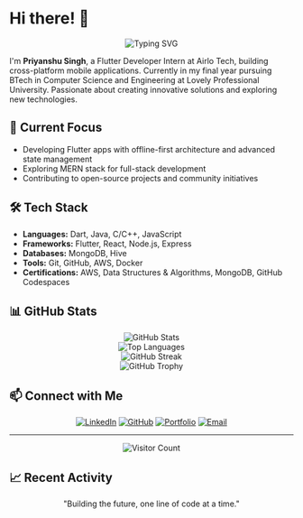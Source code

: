 # Hi there! 👋

<p align="center">
  <img src="https://readme-typing-svg.herokuapp.com?font=Fira+Code&pause=1000&color=FF6B6B&center=true&vCenter=true&width=435&lines=Flutter+Developer;Cross-Platform+App+Builder;Open+Source+Contributor;MERN+Explorer" alt="Typing SVG"/>
</p>

I'm **Priyanshu Singh**, a Flutter Developer Intern at Airlo Tech, building cross-platform mobile applications. Currently in my final year pursuing BTech in Computer Science and Engineering at Lovely Professional University. Passionate about creating innovative solutions and exploring new technologies.

## 🚀 Current Focus

- Developing Flutter apps with offline-first architecture and advanced state management
- Exploring MERN stack for full-stack development
- Contributing to open-source projects and community initiatives

## 🛠️ Tech Stack

- **Languages:** Dart, Java, C/C++, JavaScript
- **Frameworks:** Flutter, React, Node.js, Express
- **Databases:** MongoDB, Hive
- **Tools:** Git, GitHub, AWS, Docker
- **Certifications:** AWS, Data Structures & Algorithms, MongoDB, GitHub Codespaces

## 📊 GitHub Stats

<p align="center">
  <img src="https://github-readme-stats.vercel.app/api?username=priyanshusingh-in&show_icons=true&theme=radical" alt="GitHub Stats"/>
  <br/>
  <img src="https://github-readme-stats.vercel.app/api/top-langs/?username=priyanshusingh-in&layout=compact&theme=radical" alt="Top Languages"/>
  <br/>
  <img src="https://github-readme-streak-stats.herokuapp.com/?user=priyanshusingh-in&theme=radical" alt="GitHub Streak"/>
  <br/>
  <img src="https://github-profile-trophy.vercel.app/?username=priyanshusingh-in&theme=radical" alt="GitHub Trophy"/>
</p>

## 📫 Connect with Me

<p align="center">
  <a href="https://www.linkedin.com/in/priyanshusingh-in/"><img src="https://img.shields.io/badge/LinkedIn-0077B5?style=for-the-badge&logo=linkedin&logoColor=white" alt="LinkedIn"/></a>
  <a href="https://github.com/priyanshusingh-in"><img src="https://img.shields.io/badge/GitHub-100000?style=for-the-badge&logo=github&logoColor=white" alt="GitHub"/></a>
  <a href="https://portfolly.io/priyanshusingh"><img src="https://img.shields.io/badge/Portfolio-FF5722?style=for-the-badge&logo=todoist&logoColor=white" alt="Portfolio"/></a>
  <a href="mailto:in.priyanshusingh@gmail.com"><img src="https://img.shields.io/badge/Email-D14836?style=for-the-badge&logo=gmail&logoColor=white" alt="Email"/></a>
</p>

---

<p align="center">
  <img src="https://visitor-badge.laobi.icu/badge?page_id=priyanshusingh-in.priyanshusingh-in" alt="Visitor Count"/>
</p>

## 📈 Recent Activity

<!--START_SECTION:activity-->
<!--END_SECTION:activity-->

<p align="center">
  "Building the future, one line of code at a time."
</p>

